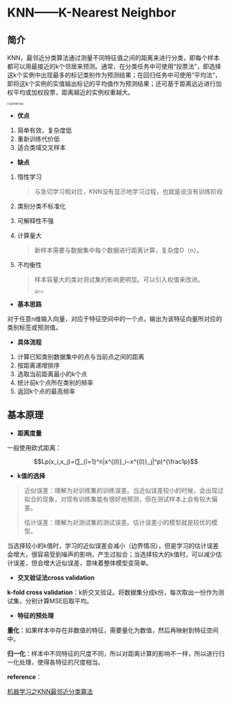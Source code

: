# KNN——K-Nearest Neighbor

## 简介

KNN，最邻近分类算法通过测量不同特征值之间的距离来进行分类，即每个样本都可以用最接近的k个邻居来预测。通常，在分类任务中可使用“投票法”，即选择这k个实例中出现最多的标记类别作为预测结果；在回归任务中可使用“平均法”，即将这k个实例的实值输出标记的平均值作为预测结果；还可基于距离远近进行加权平均或加权投票，距离越近的实例权重越大。

<img src="https://img-blog.csdn.net/20180703172639433?watermark/2/text/aHR0cHM6Ly9ibG9nLmNzZG4ubmV0L3NpbmF0XzMwMzUzMjU5/font/5a6L5L2T/fontsize/400/fill/I0JBQkFCMA==/dissolve/70" alt="这里写图片描述" style="zoom: 33%;" />

* **优点**

1. 简单有效，复杂度低
2. 重新训练代价低
3. 适合类域交叉样本

* **缺点**

1. 惰性学习

   > 与急切学习相对应，KNN没有显示地学习过程，也就是说没有训练阶段

2. 类别分类不标准化

3. 可解释性不强

4. 计算量大

   > 新样本需要与数据集中每个数据进行距离计算，复杂度O（n）。

5. 不均衡性

   > 样本容量大的类对测试集的影响更明显。可以引入权值来改进。
   >
   > <img src="https://img-blog.csdn.net/20180915131206466?watermark/2/text/aHR0cHM6Ly9ibG9nLmNzZG4ubmV0L3BlbmdqdW5sZWU=/font/5a6L5L2T/fontsize/400/fill/I0JBQkFCMA==/dissolve/70" alt="img" style="zoom: 50%;" />

* **基本思路**

对于任意n维输入向量，对应于特征空间中的一个点，输出为该特征向量所对应的类别标签或预测值。

* **具体流程**

1. 计算已知类别数据集中的点与当前点之间的距离
2. 按距离递增排序
3. 选取当前距离最小的k个点
4. 统计前k个点所在类别的频率
5. 返回k个点的最高频率

## 基本原理

* **距离度量**

一般使用欧式距离：

$$Lp(x_i,x_j)=(∑_{l=1}^n|x^{(l)}_i−x^{(l)}_j|^p)^{\frac1p}$$

* **k值的选择**

> 近似误差：理解为对训练集的训练误差。当近似误差较小的时候，会出现过拟合的现象，对现有训练集能有很好地预测，但在测试样本上会有较大偏差。
>
> 估计误差：理解为对测试集的测试误差。估计误差小的模型就是较优的模型。

当选择较小的k值时，学习的近似误差会减小（边界情况），但是学习的估计误差会增大，很容易受到噪声的影响，产生过拟合；当选择较大的k值时，可以减少估计误差，但会增大近似误差，意味着整体模型变简单。

* **交叉验证法cross validation**

**k-fold cross validation**：k折交叉验证。将数据集分成k份，每次取出一份作为测试集，分别计算MSE后取平均。

* **特征的预处理**

**量化**：如果样本中存在非数值的特征，需要量化为数值，然后再映射到特征空间中。

**归一化**：样本中不同特征的尺度不同，所以对距离计算的影响不一样，所以进行归一化处理，使得各特征的尺度相当。



**reference**：

[机器学习之KNN最邻近分类算法]([https://blog.csdn.net/pengjunlee/article/details/82713047?ops_request_misc=%257B%2522request%255Fid%2522%253A%2522158855105619724839250020%2522%252C%2522scm%2522%253A%252220140713.130102334.pc%255Fall.57662%2522%257D&request_id=158855105619724839250020&biz_id=0&utm_medium=distribute.pc_search_result.none-task-blog-2~all~first_rank_v2~rank_v25-1](https://blog.csdn.net/pengjunlee/article/details/82713047?ops_request_misc=%7B%22request%5Fid%22%3A%22158855105619724839250020%22%2C%22scm%22%3A%2220140713.130102334.pc%5Fall.57662%22%7D&request_id=158855105619724839250020&biz_id=0&utm_medium=distribute.pc_search_result.none-task-blog-2~all~first_rank_v2~rank_v25-1))
